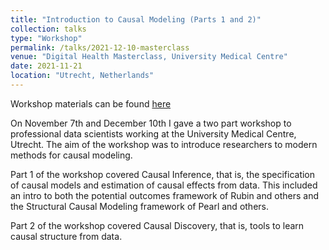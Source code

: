 ```yaml
---
title: "Introduction to Causal Modeling (Parts 1 and 2)"
collection: talks
type: "Workshop"
permalink: /talks/2021-12-10-masterclass
venue: "Digital Health Masterclass, University Medical Centre"
date: 2021-11-21
location: "Utrecht, Netherlands"
---
```


Workshop materials can be found [here](https://github.com/ryanoisin/IntroCausalModeling2021)

On November 7th and December 10th I gave a two part workshop to professional data scientists working at the University Medical Centre, Utrecht. The aim of the workshop was to introduce
researchers to modern methods for causal modeling. 

Part 1 of the workshop covered Causal Inference, that is, the specification of causal models and estimation of causal effects from data. This included an intro to both the potential outcomes framework of Rubin and others and the Structural Causal Modeling framework of Pearl and others.

Part 2 of the workshop covered Causal Discovery, that is, tools to learn causal structure from data.

